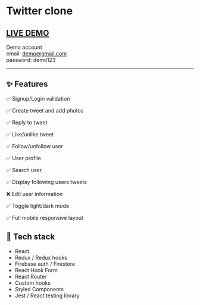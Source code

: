 # Twitter clone

## [LIVE DEMO](twitter-clone-cd0e0.web.app/login)

Demo account
<br />
email: demo@gmail.com
<br />
password: demo123

---

## ✨ Features

<div>
  <p>✅ Signup/Login validation</p>
  <p>✅ Create tweet and add photos</p>
  <p>✅ Reply to tweet</p>
  <p>✅ Like/unlike tweet</p>
  <p>✅ Follow/unfollow user</p>
  <p>✅ User profile</p>
  <p>✅ Search user</p>
  <p>✅ Display following users tweets</p>
  <p>❌ Edit user information</p>
  <p>✅ Toggle light/dark mode</p>
  <p>✅ Full mobile responsive layout</p>
</div>

## 🚀 Tech stack

<ul>
  <li>React</li>
  <li>Redux / Redux hooks</li>
  <li>Firebase auth / Firestore</li>
  <li>React Hook Form</li>
  <li>React Router</li>
  <li>Custom hooks</li>
  <li>Styled Components</li>
  <li>Jest / React testing library</li>
</ul>
